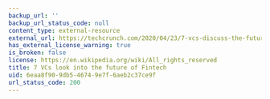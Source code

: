 ```yaml
---
backup_url: ''
backup_url_status_code: null
content_type: external-resource
external_url: https://techcrunch.com/2020/04/23/7-vcs-discuss-the-future-of-fintech/
has_external_license_warning: true
is_broken: false
license: https://en.wikipedia.org/wiki/All_rights_reserved
title: 7 VCs look into the future of Fintech
uid: 6eaa8f90-9db5-4674-9e7f-6aeb2c37ce9f
url_status_code: 200
---
```

